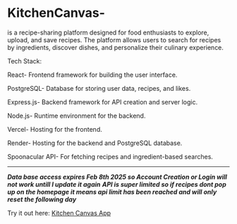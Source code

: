 # KitchenCanvas-
is a recipe-sharing platform designed for food enthusiasts to explore, upload, and save recipes. The platform allows users to search for recipes by ingredients, discover dishes, and personalize their culinary experience.




Tech Stack:



React- Frontend framework for building the user interface.



PostgreSQL- Database for storing user data, recipes, and likes.



Express.js- Backend framework for API creation and server logic.



Node.js- Runtime environment for the backend.



Vercel- Hosting for the frontend.



Render- Hosting for the backend and PostgreSQL database.



Spoonacular API- For fetching recipes and ingredient-based searches.

---

***Data base access expires Feb 8th 2025 so Account Creation or Login will not work untill I update it again***
***API is super limited so if recipes dont pop up on the homepage it means api limit has been reached and will only reset the following day***




Try it out here: [Kitchen Canvas App](https://kitchen-canvas-one.vercel.app)
